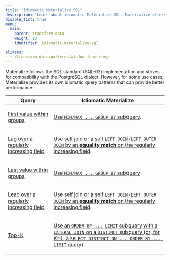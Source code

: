 ```yaml
---
title: "Idiomatic Materialize SQL"
description: "Learn about idiomatic Materialize SQL. Materialize offers various idiomatic query patterns, such as for top-k query pattern, first value/last value query paterrns, etc."
disable_list: true
menu:
  main:
    parent: transform-data
    weight: 10
    identifier: idiomatic-materialize-sql

aliases:
  - /transform-data/patterns/window-functions/
---
```


Materialize follows the SQL standard (SQL-92) implementation and strives for
compatibility with the PostgreSQL dialect. However, for some use cases,
Materialize provides its own idiomatic query patterns that can provide better
performance.

<table>
<thead>
<tr>
<th>
Query
</th>
<th>
Idiomatic Materialize
</th>
</tr>
</thead>
<tbody>

<tr>
<td>

[First value within groups](/transform-data/idiomatic-materialize-sql/first-value/)

</td>
<td>

[Use `MIN/MAX ... GROUP BY` subquery](/transform-data/idiomatic-materialize-sql/first-value/).

</td>
</tr>

<tr>
<td>

[Lag over a regularly increasing
field](/transform-data/idiomatic-materialize-sql/lag/)

</td>
<td>

[Use self join or a self `LEFT JOIN/LEFT OUTER JOIN` by an **equality match** on
the regularly increasing field](/transform-data/idiomatic-materialize-sql/lag/).

</td>
</tr>

<tr>
<td>

[Last value within groups](/transform-data/idiomatic-materialize-sql/last-value/)

</td>
<td>

[Use `MIN/MAX ... GROUP BY` subquery](/transform-data/idiomatic-materialize-sql/last-value/)

</td>
</tr>

<tr>
<td>

[Lead over a regularly increasing
field](/transform-data/idiomatic-materialize-sql/lead/)

</td>
<td>

[Use self join or a self `LEFT JOIN/LEFT OUTER JOIN` by an **equality match** on
the regularly increasing field](/transform-data/idiomatic-materialize-sql/lead/).

</td>
</tr>


<tr>
<td>

[Top-K](/transform-data/idiomatic-materialize-sql/top-k/)

</td>
<td>

[Use an `ORDER BY ... LIMIT` subquery with a `LATERAL JOIN` on a `DISTINCT`
subquery (or, for K=1,  a `SELECT DISTINCT ON ... ORDER BY ... LIMIT`
query)](/transform-data/idiomatic-materialize-sql/top-k/)

</td>
</tr>

</tbody>
</table>
